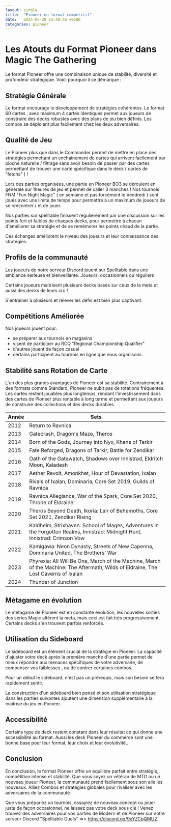 ```yaml
---
layout: single
title:  "Pioneer un format compétitif"
date:   2024-05-29 14:40:46 +0100
categories: pioneer
---
```


# Les Atouts du Format Pioneer dans Magic The Gathering

Le format Pioneer offre une combinaison unique de stabilité, diversité et profondeur stratégique. Voici pourquoi il se démarque :

## Stratégie Générale

Le format encourage le développement de stratégies cohérentes. Le format 60 cartes , avec maximum 4 cartes identiques permet aux joueurs de construire des decks robustes avec des plans de jeu bien définis. Les combos se déploient plus facilement chez les deux adversaires.

## Qualité de Jeu

Le Pioneer plus que dans le Commander permet de mettre en place des stratégies permettant un enchainement de cartes qui arrivent facilement par pioche naturelle / filtrage sans avoir besoin de passer par des cartes permettant de trouver une carte spécifique dans le deck ( cartes de "fetchs" ) !

Lors des parties organisées, une partie en Pioneer BO3 se déroulent en générale sur 1heures de jeu et permet de caller 3 manches ! Nos tournois FNM "Fun Night Magic" ( en semaine et pas forcément le Vendredi ) sont joués avec une limite de temps pour permettre à un maximum de joueurs de se rencontrer / et de jouer.

Nos parties sur spelltable finissent régulièrement par une discussion sur les points fort et faibles de chaques decks, pour permettre à chacun d'améliorer sa stratégie et de se remémorer les points chaud de la partie.

Ces échanges améliorent le niveau des joueurs et leur connaissance des stratégies.

## Profils de la communauté

Les joueurs de notre serveur Discord jouent sur Spelltable dans une ambiance serieuse et bienveillante. Joueurs, occasionnels ou réguliers 

Certains joueurs maitrisent plusieurs decks basés sur ceux de la meta et aussi des decks de leurs cru !

S'entrainer à plusieurs et relever les défis est bien plus captivant.

## Compétitions Améliorée

Nos joueurs jouent pour:

- se préparer aux tournois en magasins
- visent de participer au RCQ "Regional Championship Qualifier"
- d'autres jouent de façon casual
- certains participent au tournois en ligne que nous organisons.

## Stabilité sans Rotation de Carte

L'un des plus grands avantages de Pioneer est sa stabilité. Contrairement à des formats comme Standard, Pioneer ne subit pas de rotations fréquentes. Les cartes restent jouables plus longtemps, rendant l'investissement dans des cartes de Pioneer plus rentable à long terme et permettant aux joueurs de construire des collections et des decks durables.

| Année | Sets |
|-------|------|
| 2012  | Return to Ravnica |
| 2013  | Gatecrash, Dragon's Maze, Theros |
| 2014  | Born of the Gods, Journey into Nyx, Khans of Tarkir |
| 2015  | Fate Reforged, Dragons of Tarkir, Battle for Zendikar |
| 2016  | Oath of the Gatewatch, Shadows over Innistrad, Eldritch Moon, Kaladesh |
| 2017  | Aether Revolt, Amonkhet, Hour of Devastation, Ixalan |
| 2018  | Rivals of Ixalan, Dominaria, Core Set 2019, Guilds of Ravnica |
| 2019  | Ravnica Allegiance, War of the Spark, Core Set 2020, Throne of Eldraine |
| 2020  | Theros Beyond Death, Ikoria: Lair of Behemoths, Core Set 2021, Zendikar Rising |
| 2021  | Kaldheim, Strixhaven: School of Mages, Adventures in the Forgotten Realms, Innistrad: Midnight Hunt, Innistrad: Crimson Vow |
| 2022  | Kamigawa: Neon Dynasty, Streets of New Capenna, Dominaria United, The Brothers' War |
| 2023  | Phyrexia: All Will Be One, March of the Machine, March of the Machine: The Aftermath, Wilds of Eldraine, The Lost Caverns of Ixalan |
| 2024  | Thunder of Junction |

## Métagame en évolution

Le métagame de Pioneer est en constante évolution, les nouvelles sorties des séries Magic altèrent la meta, mais ceci est fait très progressivement. Certains decks s'en trouvent parfois renforcés.

## Utilisation du Sideboard

Le sideboard est un élément crucial de la stratégie en Pioneer. La capacité d'ajuster votre deck après la première manche d'une partie permet de mieux répondre aux menaces spécifiques de votre adversaire, de compenser vos faiblesses , ou de contrer certaines combos.

Pour un début le sideboard, n'est pas un prérequis, mais son besoin se fera rapidement sentir.

La construction d'un sideboard bien pensé et son utilisation stratégique dans les parties suivantes ajoutent une dimension supplémentaire à la maîtrise du jeu en Pioneer.

## Accessibilité

Certains type de deck restent constant dans leur résultat ce qui donne une accessibilité au format. Aussi les deck Pioneer du commerce sont une bonne base pour leur format, leur choix et leur évolutivité..

## Conclusion

En conclusion, le format Pioneer offre un équilibre parfait entre stratégie, compétition intense et stabilité. Que vous soyez un vétéran de MTG ou un nouveau joueur Pioneer, la communauté prend facilement sous son aile les nouveaux. Alliez Combos et stratégies globales pour rivaliser avec les adversaires de la communauté.

Que vous prépariez un tournois, essayiez de nouveau concept ou jouer juste de façon occasionnel, ne laissez pas votre deck sous clé ! Venez trouvez des adversaires pour vos parties de Modern et de Pioneer sur notre serveur Discord "Spelltable Duels" =>> https://discord.gg/9eYZCpQMU2.
